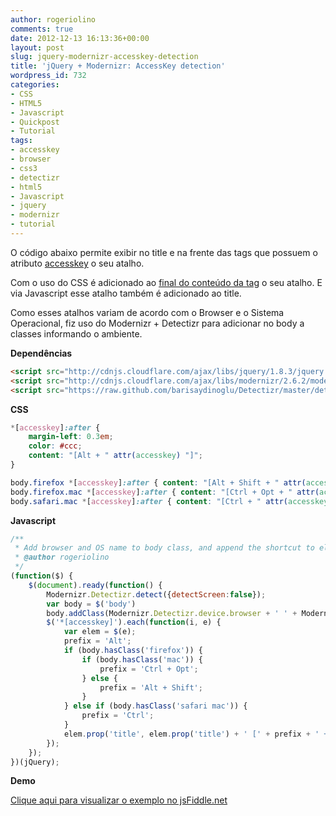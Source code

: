 ```yaml
---
author: rogeriolino
comments: true
date: 2012-12-13 16:13:36+00:00
layout: post
slug: jquery-modernizr-accesskey-detection
title: 'jQuery + Modernizr: AccessKey detection'
wordpress_id: 732
categories:
- CSS
- HTML5
- Javascript
- Quickpost
- Tutorial
tags:
- accesskey
- browser
- css3
- detectizr
- html5
- Javascript
- jquery
- modernizr
- tutorial
---
```


O código abaixo permite exibir no title e na frente das tags que possuem o atributo [accesskey](http://www.w3schools.com/tags/att_global_accesskey.asp) o seu atalho.

Com o uso do CSS é adicionado ao [final do conteúdo da tag](http://www.w3schools.com/cssref/sel_after.asp) o seu atalho. E via Javascript esse atalho também é adicionado ao title. 

Como esses atalhos variam de acordo com o Browser e o Sistema Operacional, fiz uso do Modernizr + Detectizr para adicionar no body a classes informando o ambiente.

**Dependências**


```html
<script src="http://cdnjs.cloudflare.com/ajax/libs/jquery/1.8.3/jquery.min.js"></script>
<script src="http://cdnjs.cloudflare.com/ajax/libs/modernizr/2.6.2/modernizr.min.js"></script>
<script src="https://raw.github.com/barisaydinoglu/Detectizr/master/detectizr.min.js"></script>
```

**CSS**


```css
*[accesskey]:after {
    margin-left: 0.3em;
    color: #ccc;
    content: "[Alt + " attr(accesskey) "]";
}

body.firefox *[accesskey]:after { content: "[Alt + Shift + " attr(accesskey) "]"; }
body.firefox.mac *[accesskey]:after { content: "[Ctrl + Opt + " attr(accesskey) "]";  }
body.safari.mac *[accesskey]:after { content: "[Ctrl + " attr(accesskey) "]";  }
```


**Javascript**


```js
/**
 * Add browser and OS name to body class, and append the shortcut to element title
 * @author rogeriolino
 */
(function($) {
    $(document).ready(function() {
        Modernizr.Detectizr.detect({detectScreen:false});
        var body = $('body')
        body.addClass(Modernizr.Detectizr.device.browser + ' ' + Modernizr.Detectizr.device.os);
        $('*[accesskey]').each(function(i, e) {
            var elem = $(e);
            prefix = 'Alt';
            if (body.hasClass('firefox')) {
                if (body.hasClass('mac')) {
                    prefix = 'Ctrl + Opt';
                } else {
                    prefix = 'Alt + Shift';
                }
            } else if (body.hasClass('safari mac')) {
                prefix = 'Ctrl';
            }
            elem.prop('title', elem.prop('title') + ' [' + prefix + ' + ' + elem.attr('accesskey') + ']');
        });
    });
})(jQuery);
```


**Demo**

[Clique aqui para visualizar o exemplo no jsFiddle.net](http://jsfiddle.net/qmB3R/)
